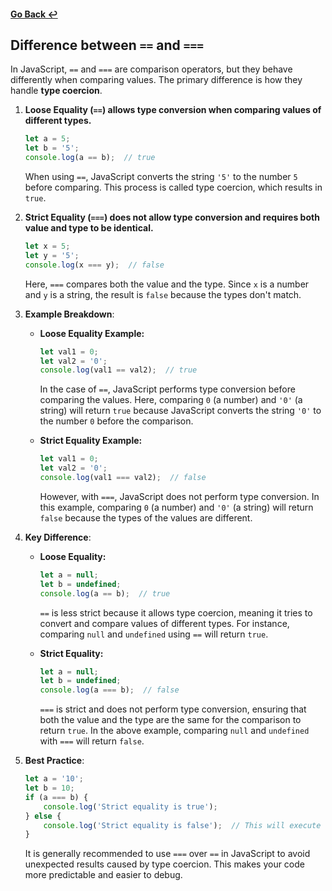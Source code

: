 #### [Go Back ↩](../README.md)
## Difference between `==` and `===`

In JavaScript, `==` and `===` are comparison operators, but they behave differently when comparing values. The primary difference is how they handle **type coercion**.

1. **Loose Equality (`==`) allows type conversion when comparing values of different types.**

    ```javascript
    let a = 5;
    let b = '5';
    console.log(a == b);  // true
    ```

    When using `==`, JavaScript converts the string `'5'` to the number `5` before comparing. This process is called type coercion, which results in `true`.

2. **Strict Equality (`===`) does not allow type conversion and requires both value and type to be identical.**

    ```javascript
    let x = 5;
    let y = '5';
    console.log(x === y);  // false
    ```

    Here, `===` compares both the value and the type. Since `x` is a number and `y` is a string, the result is `false` because the types don't match.

3. **Example Breakdown**:

    - **Loose Equality Example:**

        ```javascript
        let val1 = 0;
        let val2 = '0';
        console.log(val1 == val2);  // true
        ```

        In the case of `==`, JavaScript performs type conversion before comparing the values. Here, comparing `0` (a number) and `'0'` (a string) will return `true` because JavaScript converts the string `'0'` to the number `0` before the comparison.

    - **Strict Equality Example:**

        ```javascript
        let val1 = 0;
        let val2 = '0';
        console.log(val1 === val2);  // false
        ```

        However, with `===`, JavaScript does not perform type conversion. In this example, comparing `0` (a number) and `'0'` (a string) will return `false` because the types of the values are different.

4. **Key Difference**:

    - **Loose Equality:**

        ```javascript
        let a = null;
        let b = undefined;
        console.log(a == b);  // true
        ```

        `==` is less strict because it allows type coercion, meaning it tries to convert and compare values of different types. For instance, comparing `null` and `undefined` using `==` will return `true`.

    - **Strict Equality:**

        ```javascript
        let a = null;
        let b = undefined;
        console.log(a === b);  // false
        ```

        `===` is strict and does not perform type conversion, ensuring that both the value and the type are the same for the comparison to return `true`. In the above example, comparing `null` and `undefined` with `===` will return `false`.

5. **Best Practice**:

    ```javascript
    let a = '10';
    let b = 10;
    if (a === b) {
        console.log('Strict equality is true');
    } else {
        console.log('Strict equality is false');  // This will execute
    }
    ```

    It is generally recommended to use `===` over `==` in JavaScript to avoid unexpected results caused by type coercion. This makes your code more predictable and easier to debug.
